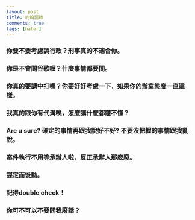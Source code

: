 ```yaml
---
layout: post
title: 約翰語錄
comments: true
tags: [hater]
---
```

### 你要不要考慮調行政？刑事真的不適合你。
### 你是不會問谷歌喔？什麼事情都要問。
### 你真的要調中打嗎？你要好好考慮一下，如果你的辦案態度一直這樣。
### 我真的跟你有代溝唉，怎麼講什麼都聽不懂？
### Are u sure? 確定的事情再跟我說好不好? 不要沒把握的事情跟我亂說。
### 案件執行不用等承辦人啦，反正承辦人那麼廢。
### 謀定而後動。
### 記得double check！
### 你可不可以不要問我廢話？